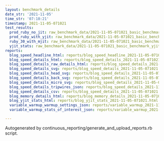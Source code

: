 ```yaml
---
layout: benchmark_details
date_str: '2021-11-05'
time_str: '07:10:21'
timestamp: 2021-11-05-071021
test_results:
  prod_ruby_no_jit: raw_benchmark_data/2021-11-05-071021_basic_benchmark_prod_ruby_no_jit.json
  prod_ruby_with_yjit: raw_benchmark_data/2021-11-05-071021_basic_benchmark_prod_ruby_with_yjit.json
  ruby_30_with_mjit: raw_benchmark_data/2021-11-05-071021_basic_benchmark_ruby_30_with_mjit.json
  yjit_stats: raw_benchmark_data/2021-11-05-071021_basic_benchmark_yjit_stats.json
reports:
  blog_speed_headline_html: reports/blog_speed_headline_2021-11-05-071021.html
  blog_speed_details_html: reports/blog_speed_details_2021-11-05-071021.html
  blog_speed_details_raw_details_html: reports/blog_speed_details_2021-11-05-071021.raw_details.html
  blog_speed_details_svg: reports/blog_speed_details_2021-11-05-071021.svg
  blog_speed_details_head_svg: reports/blog_speed_details_2021-11-05-071021.head.svg
  blog_speed_details_back_svg: reports/blog_speed_details_2021-11-05-071021.back.svg
  blog_speed_details_micro_svg: reports/blog_speed_details_2021-11-05-071021.micro.svg
  blog_speed_details_tripwires_json: reports/blog_speed_details_2021-11-05-071021.tripwires.json
  blog_speed_details_csv: reports/blog_speed_details_2021-11-05-071021.csv
  blog_memory_details_html: reports/blog_memory_details_2021-11-05-071021.html
  blog_yjit_stats_html: reports/blog_yjit_stats_2021-11-05-071021.html
  variable_warmup_warmup_settings_json: reports/variable_warmup_2021-11-05-071021.warmup_settings.json
  variable_warmup_stats_of_interest_json: reports/variable_warmup_2021-11-05-071021.stats_of_interest.json

---
```

Autogenerated by continuous_reporting/generate_and_upload_reports.rb script.
